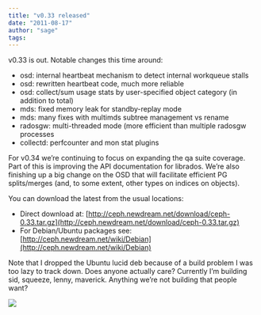 ```yaml
---
title: "v0.33 released"
date: "2011-08-17"
author: "sage"
tags: 
---
```


v0.33 is out. Notable changes this time around:

- osd: internal heartbeat mechanism to detect internal workqueue stalls
- osd: rewritten heartbeat code, much more reliable
- osd: collect/sum usage stats by user-specified object category (in addition to total)
- mds: fixed memory leak for standby-replay mode
- mds: many fixes with multimds subtree management vs rename
- radosgw: multi-threaded mode (more efficient than multiple radosgw processes
- collectd: perfcounter and mon stat plugins

For v0.34 we’re continuing to focus on expanding the qa suite coverage. Part of this is improving the API documentation for librados. We’re also finishing up a big change on the OSD that will facilitate efficient PG splits/merges (and, to some extent, other types on indices on objects).

You can download the latest from the usual locations:

- Direct download at: [http://ceph.newdream.net/download/ceph-0.33.tar.gz](http://ceph.newdream.net/download/ceph-0.33.tar.gz)
- For Debian/Ubuntu packages see: [http://ceph.newdream.net/wiki/Debian](http://ceph.newdream.net/wiki/Debian)

Note that I dropped the Ubuntu lucid deb because of a build problem I was too lazy to track down. Does anyone actually care? Currently I’m building sid, squeeze, lenny, maverick. Anything we’re not building that people want?

![](http://track.hubspot.com/__ptq.gif?a=268973&k=14&bu=http://ceph.com&r=http://ceph.com/releases/v0-33-released/&bvt=rss&p=wordpress)
